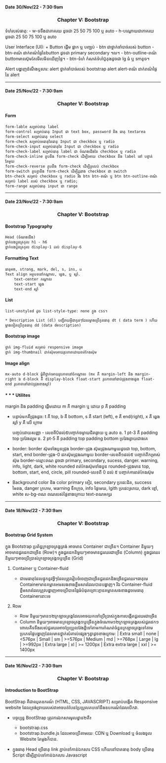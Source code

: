#### Date 30/Nov/22 - 7:30:9am 

### <center> Chapter V: Bootstrap </center>

ទំហំរបស់ធាតុ:
    - w-ទទឹងជាភាគរយ ដូចជា 25 50 75 100 ឬ auto
    - h-បណ្តោយជាភាគរយ ដូចជា 25 50 75 100 ឬ auto

User Interface (UI):
    + Button ផ្តើម ផ្អាក ឬ បញ្ឈប់
        - btn ជាថ្នាក់ចាំបាច់របស់ button
        - btn-ពណ៌ ដាក់ពណ៌ផ្ទៃនៃbutton ដូចជា primary secondary ។ល។
        - btn-outline-ពណ៌ buttonមានស៊ុមតែមើលមិនឃើញផ្ទៃ។
        - btn-ទំហំ កំណត់ទំហំប៊ូតុងដូចជា lg ធំ ឬ smតូច។

Alert បង្ហាញដំណឹងឬសារ:
    alert ថ្នាក់ចាំបាច់របស់ bootstrap alert
    alert-ពណ៌ ដាក់ពណ៌ផ្ទៃនៃ alert

--------------------------------------

#### Date 25/Nov/22 - 7:30:9am 

### <center> Chapter V: Bootstrap </center>

#### Form

```
form-lable សម្រាប់ថាតុ label
form-control សម្រាប់ធាតុ Input ជា text box, password និង ធាតុ textarea
form-select សម្រាប់ធាតុ select
form-check សម្រាប់មេធាតុនៃធាតុ Input ជា checkbox ឬ radio
form-check-input សម្រាប់ធាតុនៃ Input ជា checkbox ឬ radio
form-check-label សម្រាប់ធាតុ label ជា ចំណងជើងនៃ checkbox ឬ radio
form-check-inline គួបនឹង form-check ដើម្បីអោយ checkbox នឹង label នៅ បន្ទាត់តែមួយ
form-check-reverse គួបនឹង form-check ដើម្បីត្រលប់ checkbox
form-switch គួបគ្នានឹង form-check ដើម្បីដូរវាង checkbox ជា switch
btn-check សម្រាប់ checkbox ឬ radio រីឯ btn btn-ពណ៌ ឬ btn btn-outline-ពណ៌ សម្រាប់ label របស់ checkbox ឬ radio;
form-range សម្រាប់ធាតុ input ជា range
```

--------------------------------------

#### Date 23/Nov/22 - 7:30:9am 

### <center> Chapter V: Bootstrap </center>

#### Bootstrap Typography

    Head (ចំណងជើង)
    ថ្នាក់បងប្អូនត្រកូល h1 - h6
    ថ្នាក់បងប្អូនត្រកូល display-1 ដល់ display-6

#### Formatting Text
    ធាតុem, strong, mark, del, s, ins, u
    Text align អត្ថបទនៅកណ្តាល, ឆ្វេង, ឬ ស្តាំ.
        text-center កណ្តាល
        text-start ឆ្វេង
        text-end ស្តាំ

#### List
    list-unstyled ដូច list-style-type: none ក្នុង css។

    * Description List (dl) បញ្ជីរាយអ្វីជាកូនៗដែលម្ខាងប្រើកូនធាតុ dt ( data term ) ហើយម្ខាងទៀតប្រើកូនធាតុ dd (data description)

#### Bootstrap image
    ថ្នាក់ img-fluid សម្រាប់ responsive image
    ថ្នាក់ img-thumbnail ដាក់ស៊ុមអោយរូបភាពដោយពត់កែងស៊ុម

#### Image align
    mx-auto d-block ផ្តុំពីថ្នាក់អោយរូបភាពនៅចំកណ្តាល (mx គឺ margin-left និង margin-right ឯ d-block គឺ display-block float-start រូបភាពនៅជាប់ជ្រុងខាងឆ្វេង float-end រូបភាពនៅជាប់ជ្រុងខាងស្តាំ)

#### * * * Utilites 
margin និង padding
ផ្តើមដោយ m គឺ margin ឬ ដោយ p គឺ padding
+ បន្ទាប់មកគឺជ្រុងដូច:
    t គឺ top, 
    b គឺ bottom, 
    s គឺ start (left), 
    e គឺ end(right), 
    x គឺ ឆ្វេងស្តាំ
    y គឺ លើ ក្រោម

    បញ្ចប់ដោយសញ្ញា - លេខពី0ដល់៥បញ្ចាក់ចម្ងាយជិតឆ្ងាយ ឬ auto
    ឧ. 1 pt-3 គឺ padding top ប្រវែងល្មម
    ឧ. 2 pt-5 គឺ padding top padding bottom ប្រវែងឆ្ងាយជាងគេ

+ border:
    border ស៊ុមទាំងបួនជ្រុង
    border-ជ្រុង ស៊ុមជ្រុងណាមួយដូចជា top, bottom, start, end
    border-ជ្រុង-0 ដកស៊ុមជ្រុងណាមួយ
    border-លេខពី១ដល់៥ បញ្ចាក់ពីកម្រាស់ស៊ុម
    border-ឈ្មោះពណ ដូចជា primary, secondary, sucess, danger. warning, info, light, dark, white
    rounded ពត់កែងស៊ុមទាំងបួន
    rounded-ជ្រុងមាន top, bottom, start, end, circle, pill
    rounded-លេខពី 0 ដល់ ៥ បញ្ចាក់ការពត់កែងស៊ុម
+ Background color និង color
    primary ខៀវ, secondary ប្រផេះដិត, success មៃតង, danger ក្រហម, warning ទឹកក្រុច, info ផ្ទៃមេឃ, lgith ប្រផេះស្រាយ, dark ខ្មៅ, white ស-bg-ពណ ពណរបស់ផ្ទៃខាងក្រោយ text-ពណអក្សរ

--------------------------------------

#### Date 18/Nov/22 - 7:30:9am 

### <center> Chapter V: Bootstrap </center>

#### Bootstrap Grid System

ក្នុង Bootstrap ប្រព័ន្ធក្រឡាចត្រង្គត្រង់ អាចមាន Container ជាច្រើន។ Container និមួយៗ អាចមានជួរដេកជាច្រើន (Row)។ ក្នុងជួរដេកនិមួយៗអាចមានជួរឈរជាច្រើន (Column) ក្នុងជួរឈរនិមួយៗអាចប្រើប្រាស់ក្រឡាចត្រង្គ១ឬច្រើន (Grid) 

1. Container ឬ Container-fluid

    - ជាមេធាតុដែលផ្ទុកនូវអ្វីៗដែលត្រូវរៀបចំចេញជាច្រើនជួរដេកនិងច្រើនជួរឈរ។ធាតុមេ Containerមានគម្លាតអមសងខាងខ្លឹមសារដែលបានបង្ហាញ។ រីឯ Container-fluid ខ្លឹមសារដែលត្រូវបង្ហាញអាចប្រើបានផ្ទៃធំបំផុតព្រោះគ្មានគម្លាតសងខាងដូចមេធាតុ Containerនោះទេ

1. Row

    - Row និមួយៗមាន១២ក្រឡាចត្រង្គដែលអាចយកទៅប្រើប្រាស់ក្នុងការបង្កើតជួរឈរជាច្រើន
    - Column និមួយៗអាចមានក្រឡាចត្រង្គ១ឬច្រើនក្នុងចំណោម១២ក្រឡាចត្រង្គរបស់ជួរដេក១ ពោលគឺទទឹងរបស់ជួរឈរអាចប្រែប្រួលវែងខ្លីទៅតាមការកំណត់ចំនួនក្រឡាចត្រង្គទៅតាមប្រភេទផ្ទៃបង្ហាញដែលមានថ្នាក់សំគាល់ផ្សេងៗគ្នាដូចខាងក្រោម:
        | Extra small | none | <576px
        | Small | sm | >=576px
        | Medium | md | >=768px
        | Large | lg | >=992px
        | Extra large | xl | >= 1200px
        | Extra extra large | xxl | >= 1400px

--------------------------

#### Date 16/Nov/22 - 7:30:9am 

### <center> Chapter V: Bootstrap </center>

#### Introduction to BootStrap

BootStrap គឺជាឈុតឧករណ៍ (HTML, CSS, JAVASCRIPT) សម្រាប់បង្កើត Responsive website ដែលទ្រង់ទ្រាយរបស់វាអាចបត់បែនប្រែប្រួលតបទៅនឹងឧបករណ៍ដែលបើកវា.

+ បច្ចប្បន្ន BootStrap ត្រូវការឯកសារមូលដ្នាន២គឺ៖
    - bootstrap.css
    - bootstrap.bundle.js
    ដែលអាចប្រើតាមរយៈ CDN ឬ Download ឬ ចំលងចូល Website តែម្តងក៏បាន.

+ ក្នុងធាតុ Head ប្រើធាតុ link ភ្ជាប់ទៅកាន់ឯកសារ CSS ហើយនៅបាតធាតុ body ប្រើធាតុ Script ដើម្បីភ្ជាប់ទៅកាន់ឯកសារ Javascript